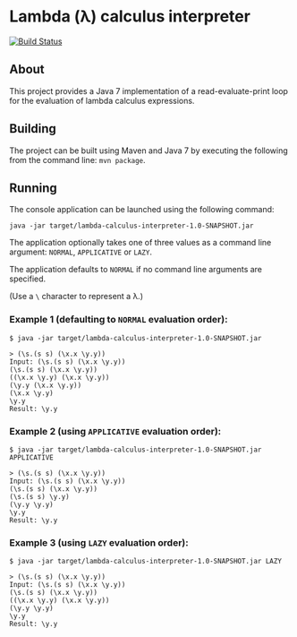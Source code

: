 # Lambda (&#955;) calculus interpreter

[![Build Status](https://travis-ci.org/s-webber/lambda-calculus-interpreter.png?branch=master)](https://travis-ci.org/s-webber/lambda-calculus-interpreter)

## About

This project provides a Java 7 implementation of a read-evaluate-print loop for the evaluation of lambda calculus expressions.

## Building

The project can be built using Maven and Java 7 by executing the following from the command line: `mvn package`.

## Running

The console application can be launched using the following command: 

`java -jar target/lambda-calculus-interpreter-1.0-SNAPSHOT.jar`

The application optionally takes one of three values as a command line argument: `NORMAL`, `APPLICATIVE` or `LAZY`.

The application defaults to `NORMAL` if no command line arguments are specified.

(Use a `\` character to represent a &#955;.)

### Example 1 (defaulting to `NORMAL` evaluation order):

```
$ java -jar target/lambda-calculus-interpreter-1.0-SNAPSHOT.jar

> (\s.(s s) (\x.x \y.y))
Input: (\s.(s s) (\x.x \y.y))
(\s.(s s) (\x.x \y.y))
((\x.x \y.y) (\x.x \y.y))
(\y.y (\x.x \y.y))
(\x.x \y.y)
\y.y
Result: \y.y
```

### Example 2 (using `APPLICATIVE` evaluation order):

```
$ java -jar target/lambda-calculus-interpreter-1.0-SNAPSHOT.jar APPLICATIVE

> (\s.(s s) (\x.x \y.y))
Input: (\s.(s s) (\x.x \y.y))
(\s.(s s) (\x.x \y.y))
(\s.(s s) \y.y)
(\y.y \y.y)
\y.y
Result: \y.y
```

### Example 3 (using `LAZY` evaluation order):

```
$ java -jar target/lambda-calculus-interpreter-1.0-SNAPSHOT.jar LAZY

> (\s.(s s) (\x.x \y.y))
Input: (\s.(s s) (\x.x \y.y))
(\s.(s s) (\x.x \y.y))
((\x.x \y.y) (\x.x \y.y))
(\y.y \y.y)
\y.y
Result: \y.y
```